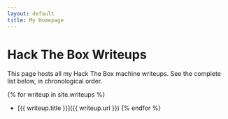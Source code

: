 ```yaml
---
layout: default
title: My Homepage
---
```


# Hack The Box Writeups

This page hosts all my Hack The Box machine writeups. See the complete list below, in chronological order.

{% for writeup in site.writeups %}
* [{{ writeup.title }}]({{ writeup.url }})
{% endfor %}
